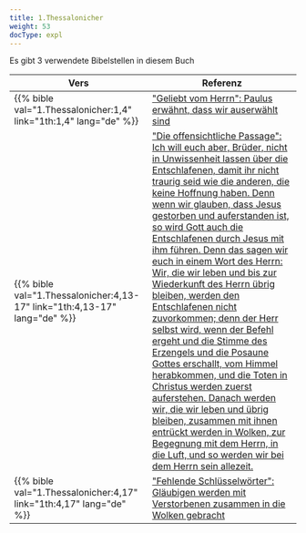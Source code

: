 ```yaml
---
title: 1.Thessalonicher
weight: 53
docType: expl
---
```


Es gibt 3 verwendete Bibelstellen in diesem Buch

| Vers | Referenz |
|-------|-----------|
| {{% bible val="1.Thessalonicher:1,4" link="1th:1,4" lang="de" %}} | ["Geliebt vom Herrn": Paulus erwähnt, dass wir auserwählt sind](/expl/../expl/background/israel/the-church-is-part-of-israel#e326) |
| {{% bible val="1.Thessalonicher:4,13-17" link="1th:4,13-17" lang="de" %}} | ["Die offensichtliche Passage": Ich will euch aber, Brüder, nicht in Unwissenheit lassen über die Entschlafenen, damit ihr nicht traurig seid wie die anderen, die keine Hoffnung haben. Denn wenn wir glauben, dass Jesus gestorben und auferstanden ist, so wird Gott auch die Entschlafenen durch Jesus mit ihm führen. Denn das sagen wir euch in einem Wort des Herrn: Wir, die wir leben und bis zur Wiederkunft des Herrn übrig bleiben, werden den Entschlafenen nicht zuvorkommen; denn der Herr selbst wird, wenn der Befehl ergeht und die Stimme des Erzengels und die Posaune Gottes erschallt, vom Himmel herabkommen, und die Toten in Christus werden zuerst auferstehen. Danach werden wir, die wir leben und übrig bleiben, zusammen mit ihnen entrückt werden in Wolken, zur Begegnung mit dem Herrn, in die Luft, und so werden wir bei dem Herrn sein allezeit.](/expl/../expl/topics/others/the-rapture#80db) |
| {{% bible val="1.Thessalonicher:4,17" link="1th:4,17" lang="de" %}} | ["Fehlende Schlüsselwörter": Gläubigen werden mit Verstorbenen zusammen in die Wolken gebracht](/expl/../expl/topics/others/the-rapture#0f61) |
